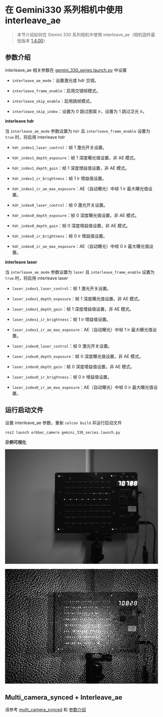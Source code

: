 # 在 Gemini330 系列相机中使用 interleave_ae

> 本节介绍如何在 Gemini 330 系列相机中使用 interleave_ae（相机固件最低版本 [1.4.00](https://www.orbbec.com/docs/g330-firmware-release/)）

## 参数介绍

interleave_ae 相关参数在 [gemini_330_series.launch.py](https://github.com/orbbec/OrbbecSDK_ROS2/blob/v2-main/orbbec_camera/launch/gemini_330_series.launch.py) 中设置

* `interleave_ae_mode`：设置激光或 hdr 交错。

* `interleave_frame_enable`：启用交错帧模式。

* `interleave_skip_enable`：启用跳帧模式。

* `interleave_skip_index`：设置为 0 跳过图案 ir，设置为 1 跳过泛光 ir。

**interleave hdr**

当 `interleave_ae_mode` 参数设置为 `hdr` 且 `interleave_frame_enable` 设置为 `true` 时，将启用 interleave hdr

* `hdr_index1_laser_control`：帧 1 激光开关设置。

* `hdr_index1_depth_exposure`：帧 1 深度曝光值设置，非 AE 模式。

* `hdr_index1_depth_gain`：帧 1 深度增益值设置，非 AE 模式。

* `hdr_index1_ir_brightness`：帧 1 ir 增益值设置。

* `hdr_index1_ir_ae_max_exposure`：AE（自动曝光）中帧 1 ir 最大曝光值设置。

* `hdr_index0_laser_control`：帧 0 激光开关设置。

* `hdr_index0_depth_exposure`：帧 0 深度曝光值设置，非 AE 模式。

* `hdr_index0_depth_gain`：帧 0 深度增益值设置，非 AE 模式。

* `hdr_index0_ir_brightness`：帧 0 ir 增益值设置。

* `hdr_index0_ir_ae_max_exposure`：AE（自动曝光）中帧 0 ir 最大曝光值设置。

**interleave laser**

当 `interleave_ae_mode` 参数设置为 `laser` 且 `interleave_frame_enable` 设置为 `true` 时，将启用 interleave laser

* `laser_index1_laser_control`：帧 1 激光开关设置。

* `laser_index1_depth_exposure`：帧 1 深度曝光值设置，非 AE 模式。

* `laser_index1_depth_gain`：帧 1 深度增益值设置，非 AE 模式。

* `laser_index1_ir_brightness`：帧 1 ir 增益值设置。

* `laser_index1_ir_ae_max_exposure`：AE（自动曝光）中帧 1 ir 最大曝光值设置。

* `laser_index0_laser_control`：帧 0 激光开关设置。

* `laser_index0_depth_exposure`：帧 0 深度曝光值设置，非 AE 模式。

* `laser_index0_depth_gain`：帧 0 深度增益值设置，非 AE 模式。

* `laser_index0_ir_brightness`：帧 0 ir 增益值设置。

* `laser_index0_ir_ae_max_exposure`：AE（自动曝光）中帧 0 ir 最大曝光值设置。

## 运行启动文件

设置 interleave_ae 参数，重新 `colcon build` 并运行启动文件

```bash
ros2 launch orbbec_camera gemini_330_series.launch.py
```

**示例可视化**

![深度点云可视化](../../image/interleave_ae_mode/interleave_ae0.jpeg)

![深度点云可视化](../../image/interleave_ae_mode/interleave_ae1.jpeg)

## Multi_camera_synced + Interleave_ae

请参考 [multi_camera_synced](./multi_camera_synced.md) 和 [参数介绍](#参数介绍)
